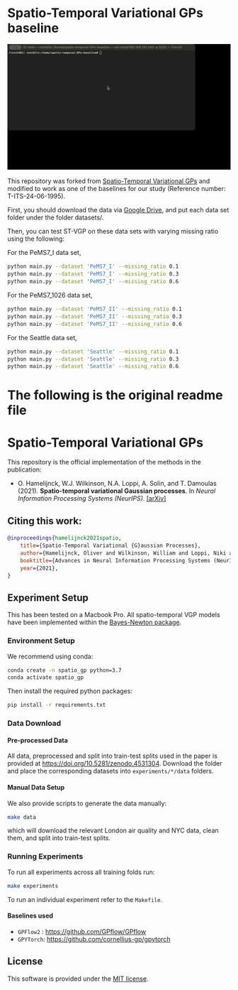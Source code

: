 # Spatio-Temporal Variational GPs baseline
![Implementation](/fig/st_vgp.gif)

This repository was forked from [Spatio-Temporal Variational GPs](https://github.com/AaltoML/spatio-temporal-GPs) and modified to work as one of the baselines for our study (Reference number: T-ITS-24-06-1995).

First, you should download the data via [Google Drive](https://drive.google.com/drive/folders/14VPjNlQQRd5FCXXHrBPYbety9fiWx7--?usp=drive_link), and put each data set folder under the folder datasets/.

Then, you can test ST-VGP on these data sets with varying missing ratio using the following:

For the PeMS7_I data set,
```bash
python main.py --dataset 'PeMS7_I' --missing_ratio 0.1
python main.py --dataset 'PeMS7_I' --missing_ratio 0.3
python main.py --dataset 'PeMS7_I' --missing_ratio 0.6
```

For the PeMS7_1026 data set,
```bash
python main.py --dataset 'PeMS7_II' --missing_ratio 0.1
python main.py --dataset 'PeMS7_II' --missing_ratio 0.3
python main.py --dataset 'PeMS7_II' --missing_ratio 0.6
```

For the Seattle data set,
```bash
python main.py --dataset 'Seattle' --missing_ratio 0.1
python main.py --dataset 'Seattle' --missing_ratio 0.3
python main.py --dataset 'Seattle' --missing_ratio 0.6
```




# The following is the original readme file
# Spatio-Temporal Variational GPs

This repository is the official implementation of the methods in the publication:

* O. Hamelijnck, W.J. Wilkinson, N.A. Loppi, A. Solin, and T. Damoulas (2021). **Spatio-temporal variational Gaussian processes**. In *Neural Information Processing Systems (NeurIPS)*. [[arXiv]](https://arxiv.org/abs/2111.01732)

## Citing this work:
```bibtex
@inproceedings{hamelijnck2021spatio,
	title={Spatio-Temporal Variational {G}aussian Processes},
	author={Hamelijnck, Oliver and Wilkinson, William and Loppi, Niki and Solin, Arno and Damoulas, Theodoros},
	booktitle={Advances in Neural Information Processing Systems (NeurIPS)},
	year={2021},
}
```

## Experiment Setup

This has been tested on a Macbook Pro. All spatio-temporal VGP models have been implemented within the [Bayes-Newton package](https://github.com/AaltoML/BayesNewton). 

### Environment Setup

We recommend using conda:

```bash
conda create -n spatio_gp python=3.7
conda activate spatio_gp
```

Then install the required python packages:

```bash
pip install -r requirements.txt
```

### Data Download

#### Pre-processed Data

All data, preprocessed and split into train-test splits used in the paper is provided at https://doi.org/10.5281/zenodo.4531304. Download the folder and place the corresponding datasets into `experiments/*/data` folders.

#### Manual Data Setup

We also provide scripts to generate the data manually:

```bash
make data
```

which will download the relevant London air quality and NYC data, clean them, and split into train-test splits.

### Running Experiments

To run all experiments across all training folds run:

```bash
make experiments
```

To run an individual experiment refer to the `Makefile`.

#### Baselines used

- `GPFlow2` : https://github.com/GPflow/GPflow
- `GPYTorch`: https://github.com/cornellius-gp/gpytorch

## License

This software is provided under the [MIT license](LICENSE).
